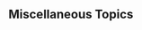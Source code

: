 <div id="title">

## Miscellaneous Topics
</div>

<div id="body">

<include src="packages/unit-inParent-asPanel.md" boilerplate />
<include src="accessModifiers/unit-inParent-asPanel.md" boilerplate />
<include src="constants/unit-inParent-asPanel.md" boilerplate />
<include src="casting/unit-inParent-asPanel.md" boilerplate />
<include src="fileAccess/unit-inParent-asPanel.md" boilerplate />

</div>